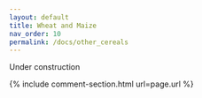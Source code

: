 ```yaml
---
layout: default
title: Wheat and Maize
nav_order: 10
permalink: /docs/other_cereals
---
```


Under construction



{% include comment-section.html url=page.url %}

